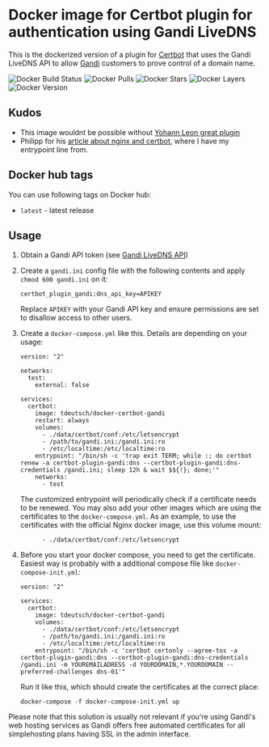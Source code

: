 # Docker image for Certbot plugin for authentication using Gandi LiveDNS

This is the dockerized version of a plugin for [Certbot](https://certbot.eff.org/) that uses the Gandi
LiveDNS API to allow [Gandi](https://www.gandi.net/) customers to prove control of a domain name.

![Docker Build Status](https://img.shields.io/docker/build/tdeutsch/docker-certbot-gandi.svg)
![Docker Pulls](https://img.shields.io/docker/pulls/tdeutsch/docker-certbot-gandi.svg)
![Docker Stars](https://img.shields.io/docker/stars/tdeutsch/docker-certbot-gandi.svg)
![Docker Layers](https://images.microbadger.com/badges/image/tdeutsch/docker-certbot-gandi.svg)
![Docker Version](https://images.microbadger.com/badges/version/tdeutsch/docker-certbot-gandi.svg)


## Kudos

- This image wouldnt be possible without [Yohann Leon great plugin](https://github.com/obynio/certbot-plugin-gandi)
- Philipp for his [article about nginx and certbot](https://medium.com/@pentacent/nginx-and-lets-encrypt-with-docker-in-less-than-5-minutes-b4b8a60d3a71), where I have my entrypoint line from.

## Docker hub tags

You can use following tags on Docker hub:

* `latest` - latest release

## Usage

1. Obtain a Gandi API token (see [Gandi LiveDNS API](https://doc.livedns.gandi.net/))

2. Create a `gandi.ini` config file with the following contents and apply `chmod 600 gandi.ini` on it:
   ```
   certbot_plugin_gandi:dns_api_key=APIKEY
   ```
   Replace `APIKEY` with your Gandi API key and ensure permissions are set to disallow access to other users.
3. Create a `docker-compose.yml` like this. Details are depending on your usage:
   ```
   version: "2"

   networks:
     test:
       external: false

   services:
     certbot:
       image: tdeutsch/docker-certbot-gandi
       restart: always
       volumes:
         - ./data/certbot/conf:/etc/letsencrypt
         - /path/to/gandi.ini:/gandi.ini:ro
         - /etc/localtime:/etc/localtime:ro
       entrypoint: "/bin/sh -c 'trap exit TERM; while :; do certbot renew -a certbot-plugin-gandi:dns --certbot-plugin-gandi:dns-credentials /gandi.ini; sleep 12h & wait $${!}; done;'"
       networks:
         - test
   ```
   The customized entrypoint will periodically check if a certificate needs to be renewed. You may also add your other images which are using the certificates to the `docker-compose.yml`. As an example, to use the certificates with the official Nginx docker image, use this volume mount:
   ```
         - ./data/certbot/conf:/etc/letsencrypt
   ```
4. Before you start your docker compose, you need to get the certificate. Easiest way is probably with a additional compose file like `docker-compose-init.yml`:
   ```
   version: "2"

   services:
     certbot:
       image: tdeutsch/docker-certbot-gandi
       volumes:
         - ./data/certbot/conf:/etc/letsencrypt
         - /path/to/gandi.ini:/gandi.ini:ro
         - /etc/localtime:/etc/localtime:ro
       entrypoint: "/bin/sh -c 'certbot certonly --agree-tos -a certbot-plugin-gandi:dns --certbot-plugin-gandi:dns-credentials /gandi.ini -m YOUREMAILADRESS -d YOURDOMAIN,*.YOURDOMAIN --preferred-challenges dns-01'"
   ```
   Run it like this, which should create the certificates at the correct place:
   ```
   docker-compose -f docker-compose-init.yml up
   ```

Please note that this solution is usually not relevant if you're using Gandi's web hosting services as Gandi offers free automated certificates for all simplehosting plans having SSL in the admin interface.
